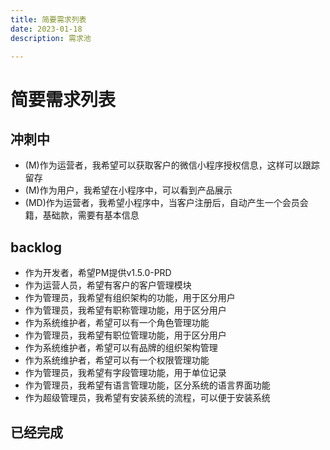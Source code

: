 ```yaml
---
title: 简要需求列表
date: 2023-01-18
description: 需求池

---
```



# 简要需求列表



## 冲刺中
* (M)作为运营者，我希望可以获取客户的微信小程序授权信息，这样可以跟踪留存
* (M)作为用户，我希望在小程序中，可以看到产品展示
* (MD)作为运营者，我希望小程序中，当客户注册后，自动产生一个会员会籍，基础款，需要有基本信息


## backlog

* 作为开发者，希望PM提供v1.5.0-PRD
* 作为运营人员，希望有客户的客户管理模块
* 作为管理员，我希望有组织架构的功能，用于区分用户
* 作为管理员，我希望有职称管理功能，用于区分用户
* 作为系统维护者，希望可以有一个角色管理功能
* 作为管理员，我希望有职位管理功能，用于区分用户
* 作为系统维护者，希望可以有品牌的组织架构管理
* 作为系统维护者，希望可以有一个权限管理功能
* 作为管理员，我希望有字段管理功能，用于单位记录
* 作为管理员，我希望有语言管理功能，区分系统的语言界面功能
* 作为超级管理员，我希望有安装系统的流程，可以便于安装系统


## 已经完成